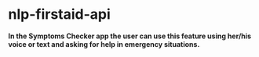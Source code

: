 # nlp-firstaid-api

**In the Symptoms Checker app the user can use this feature using her/his voice or text and asking for help in emergency situations.**
